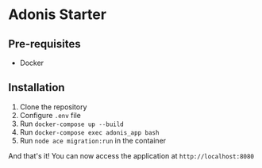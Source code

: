 # Adonis Starter

## Pre-requisites

 - Docker

## Installation

1. Clone the repository
2. Configure `.env` file
3. Run `docker-compose up --build`
4. Run `docker-compose exec adonis_app bash`
5. Run `node ace migration:run` in the container

And that's it! You can now access the application at `http://localhost:8080`
